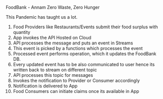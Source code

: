 FoodBank - Annam
Zero Waste, Zero Hunger

This Pandemic has taught us a lot. 

1. Food Providers like Restaurants/Events submit their food surplus with quantity
2. App invokes the API Hosted on Cloud
3. API processes the message and puts an event in Streams
4. This event is picked by a functions which processes the event
5. Processed event performs operation, which it updates the FoodBank DB.
6. Every updated event has to be also communicated to user hence its written back to stream on different topic
7. API processes this topic for messages
8. Invokes the notification to Provider or Consumer accordingly
9. Notification is delivered to App
10. Food Consumers can initiate claims once its available in App
 
